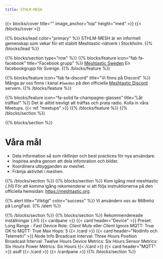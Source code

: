 ```yaml
---
title: STHLM-MESH
---
```


{{< blocks/cover title="" image_anchor="top" height="med" >}}
{{< /blocks/cover >}}


{{% blocks/lead color="primary" %}}
STHLM-MESH är en informell gemenskap som vekar för ett stabilt Meshtastic-nätverk i Stockholm.
{{% /blocks/lead %}}

{{% blocks/section type="row" %}}
{{% blocks/feature icon="fab fa-facebook" title="Facebook grupp" %}}
<a href="https://www.facebook.com/groups/815331140404197" target="_blank" rel="noopener noreferrer">Meshtastic Sweden</a>
En facebookgrupp för Sverige.
{{% /blocks/feature %}}

{{% blocks/feature icon="fab fa-discord" title="Vi finns på Discord" %}}
Många av oss finns i kanal `#Sweden` på den officiella 
<a href="https://discord.gg/meshtastic-867578229534359593" target="_blank" rel="noopener noreferrer">Meshtastic Discord</a> servern.
{{% /blocks/feature %}}

{{% blocks/feature icon="fa-solid fa-champagne-glasses" title="Låt träffas!" %}}
Det är alltid trevligt att träffas och prata radio. Kolla in våra Meetups.
{{< ref "meetups" >}}
{{% /blocks/feature %}}
{{% /blocks/section %}}

{{% blocks/section %}}
# Våra mål
* Dela information så som riktlinjer och best practices för nya användare.
* Inspirea andra genom att dela infomration och bilder.
* Koordinera utbygganden av meshet.
* Främja aktivitet i meshen.

{{% /blocks/section %}}
{{% blocks/section %}}
Kom igång med meshtastic
{.h1}
För att komma igång rekomenderar vi att följa instruktionerna på den officiella hemsidan: https://meshtastic.org.


{{% alert title="Viktigt" color="success" %}}
Vi använders oss av 868mhz på LongFast.
{{% /alert %}}


{{% /blocks/section %}}
{{% blocks/section %}}
Rekommendereade inställningar
{.h1}
{{< cardpane >}}
  {{< card header="Device" >}}
    Preset: Long Range - Fast
    Device Role: *Client Mute* eller *Client*
    Ignore MQTT: True
    OK to MQTT: True
    Max Hops: 5
  {{< /card >}}
  {{< card header="Nodinfo och Telemetri" >}}
    Node Info Broadcast Interval: Three Hours
    Position Broadcast Interval: Twelve Hours
    Device Metrics: Six Hours
    Sensor Metrics: Six Hours
    Power Metrics: Six Hours
  {{< /card >}}
  {{< card header="MQTT" >}}
    asdf
  {{< /card >}}
{{< /cardpane >}}
{{% /blocks/section %}}
